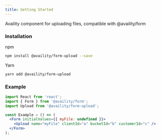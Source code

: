 ```yaml
---
title: Getting Started
---
```


Availity component for uploading files, compatible with @availity/form

### Installation

npm

```bash
npm install @availity/form-upload --save
```

Yarn

```bash
yarn add @availity/form-upload
```

### Example

```jsx
import React from 'react';
import { Form } from '@availity/form';
import Upload from '@availity/form-upload';

const Example = () => (
  <Form initialValues={{ myFile: undefined }}>
    <Upload name="myFile" clientId="a" bucketId="b" customerId="c" />
  </Form>
);
```
